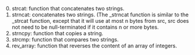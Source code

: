 0. strcat: function that concatenates two strings.
1. strncat: concatenates two strings. (The _strncat function is similar to the _strcat function, except that it will use at most n bytes from src, src does not need to be null-terminated if it contains n or more bytes.
2. strncpy: function that copies a string.
3. strcmp: function that compares two strings.
4. rev_array: function that reverses the content of an array of integers.
